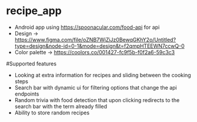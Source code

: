 # recipe_app
* Android app using  https://spoonacular.com/food-api for api
* Design -> https://www.figma.com/file/oZNB7WjZiJz0BewqGKhY2o/Untitled?type=design&node-id=0-1&mode=design&t=f2qmpHTEEWN7ccwQ-0
* Color palette -> https://coolors.co/001427-fc9f5b-f0f2a6-59c3c3

#Supported features
* Looking at extra information for recipes and sliding between the cooking steps
* Search bar with dynamic ui for filtering options that change the api endpoints 
* Random trivia with food detection that upon clicking redirects to the search bar with the term already filled
* Ability to store random recipes
